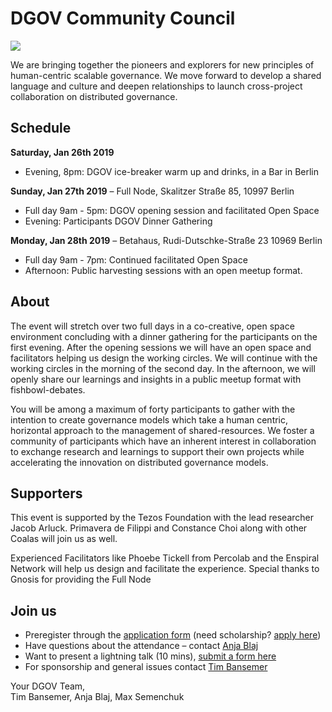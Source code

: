 # DGOV Community Council

![](../../.gitbook/assets/frame-6.3-2.jpg)

We are bringing together the pioneers and explorers for new principles of human-centric scalable governance. We move forward to develop a shared language and culture and deepen relationships to launch cross-project collaboration on distributed governance.

## **Schedule**

**Saturday, Jan 26th 2019**

* Evening, 8pm: DGOV ice-breaker warm up and drinks, in a Bar in Berlin

**Sunday, Jan 27th 2019** – Full Node, Skalitzer Straße 85, 10997 Berlin

* Full day 9am - 5pm: DGOV opening session and facilitated Open Space
* Evening: Participants DGOV Dinner Gathering

**Monday, Jan 28th 2019** – Betahaus, Rudi-Dutschke-Straße 23 10969 Berlin

* Full day 9am - 7pm: Continued facilitated Open Space
* Afternoon: Public harvesting sessions with an open meetup format.

## About

The event will stretch over two full days in a co-creative, open space environment concluding with a dinner gathering for the participants on the first evening. After the opening sessions we will have an open space and facilitators helping us design the working circles. We will continue with the working circles in the morning of the second day. In the afternoon, we will openly share our learnings and insights in a public meetup format with fishbowl-debates.

You will be among a maximum of forty participants to gather with the intention to create governance models which take a human centric, horizontal approach to the management of shared-resources. We foster a community of participants which have an inherent interest in collaboration to exchange research and learnings to support their own projects while accelerating the innovation on distributed governance models.

## Supporters

This event is supported by the Tezos Foundation with the lead researcher Jacob Arluck. Primavera de Filippi and Constance Choi along with other Coalas will join us as well.

Experienced Facilitators like Phoebe Tickell from Percolab and the Enspiral Network will help us design and facilitate the experience. Special thanks to Gnosis for providing the Full Node

## **Join us**

* Preregister through the [application form](https://goo.gl/forms/uxUrvK9RcRf591712) \(need scholarship? [apply here](https://docs.google.com/forms/d/e/1FAIpQLSeIn8Zsac7AxPPA94FZ_n_o3oUFWfybDs5poEpSQsz36XPTYA/viewform)\)
* Have questions about the attendance – contact [Anja Blaj](mailto:anja.blaj@gmail.com)
* Want to present a lightning talk \(10 mins\), [submit a form here](https://goo.gl/forms/CHrRdoHy1b0DZv2u1)
* For sponsorship and general issues contact [Tim Bansemer](mailto:tim.bansemer@inblock.io)

Your DGOV Team,  
Tim Bansemer, Anja Blaj, Max Semenchuk

